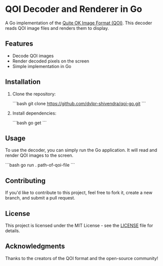# QOI Decoder and Renderer in Go

A Go implementation of the [Quite OK Image Format (QOI)](https://github.com/phoboslab/qoi). This decoder reads QOI image files and renders them to display.

## Features

- Decode QOI images
- Render decoded pixels on the screen
- Simple implementation in Go

## Installation

1. Clone the repository:

   \`\`\`bash
   git clone https://github.com/dvlpr-shivendra/qoi-go.git
   \`\`\`

2. Install dependencies:

   \`\`\`bash
   go get
   \`\`\`

## Usage

To use the decoder, you can simply run the Go application. It will read and render QOI images to the screen.

\`\`\`bash
go run . path-of-qoi-file
\`\`\`

## Contributing

If you'd like to contribute to this project, feel free to fork it, create a new branch, and submit a pull request.

## License

This project is licensed under the MIT License - see the [LICENSE](LICENSE) file for details.

## Acknowledgments

Thanks to the creators of the QOI format and the open-source community!
